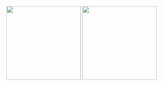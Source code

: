 <p align="center">
  <img src="![image](https://github.com/user-attachments/assets/8fd8b0ad-99eb-4e0d-84df-1e4614629fdc)" width="200" />

  <img src="![image](https://github.com/user-attachments/assets/2a3c6540-122e-464c-a7c0-0be5593de006)" width="200" />
</p>


  
